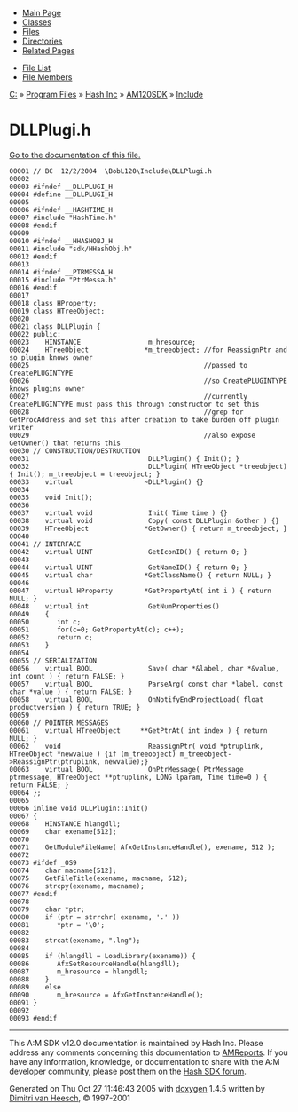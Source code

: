 <div class="tabs">

- [Main Page](index.md)
- [Classes](annotated.md)
- <span id="current">[Files](files.md)</span>
- [Directories](dirs.md)
- [Related Pages](pages.md)

</div>

<div class="tabs">

- [File List](files.md)
- [File Members](globals.md)

</div>

<div class="nav">

<a href="dir_C_3A_2F.md" class="el">C:</a> » <a href="dir_C_3A_2FProgram_20Files_2F.md" class="el">Program Files</a> » <a href="dir_C_3A_2FProgram_20Files_2FHash_20Inc_2F.md" class="el">Hash Inc</a> » <a href="dir_C_3A_2FProgram_20Files_2FHash_20Inc_2FAM120SDK_2F.md" class="el">AM120SDK</a> » <a href="dir_C_3A_2FProgram_20Files_2FHash_20Inc_2FAM120SDK_2FInclude_2F.md" class="el">Include</a>

</div>

# DLLPlugi.h

[Go to the documentation of this file.](DLLPlugi_8h.md)

<div class="fragment">

``` fragment
00001 // BC  12/2/2004  \BobL120\Include\DLLPlugi.h
00002 
00003 #ifndef __DLLPLUGI_H
00004 #define __DLLPLUGI_H
00005 
00006 #ifndef __HASHTIME_H
00007 #include "HashTime.h"
00008 #endif
00009 
00010 #ifndef __HHASHOBJ_H
00011 #include "sdk/HHashObj.h"
00012 #endif
00013 
00014 #ifndef __PTRMESSA_H
00015 #include "PtrMessa.h"
00016 #endif
00017 
00018 class HProperty;
00019 class HTreeObject;
00020 
00021 class DLLPlugin {
00022 public:
00023    HINSTANCE                 m_hresource;
00024    HTreeObject              *m_treeobject; //for ReassignPtr and so plugin knows owner
00025                                            //passed to CreatePLUGINTYPE
00026                                            //so CreatePLUGINTYPE knows plugins owner
00027                                            //currently CreatePLUGINTYPE must pass this through constructor to set this
00028                                            //grep for GetProcAddress and set this after creation to take burden off plugin writer
00029                                            //also expose GetOwner() that returns this
00030 // CONSTRUCTION/DESTRUCTION
00031                              DLLPlugin() { Init(); }
00032                              DLLPlugin( HTreeObject *treeobject) { Init(); m_treeobject = treeobject; }
00033    virtual                  ~DLLPlugin() {}
00034 
00035    void Init();
00036    
00037    virtual void              Init( Time time ) {}
00038    virtual void              Copy( const DLLPlugin &other ) {}
00039    HTreeObject              *GetOwner() { return m_treeobject; }
00040 
00041 // INTERFACE
00042    virtual UINT              GetIconID() { return 0; }
00043 
00044    virtual UINT              GetNameID() { return 0; }
00045    virtual char             *GetClassName() { return NULL; }
00046 
00047    virtual HProperty        *GetPropertyAt( int i ) { return NULL; }
00048    virtual int               GetNumProperties() 
00049    {
00050       int c;
00051       for(c=0; GetPropertyAt(c); c++);
00052       return c;
00053    }
00054 
00055 // SERIALIZATION
00056    virtual BOOL              Save( char *&label, char *&value, int count ) { return FALSE; }
00057    virtual BOOL              ParseArg( const char *label, const char *value ) { return FALSE; }
00058    virtual BOOL              OnNotifyEndProjectLoad( float productversion ) { return TRUE; }
00059 
00060 // POINTER MESSAGES
00061    virtual HTreeObject     **GetPtrAt( int index ) { return NULL; }
00062    void                      ReassignPtr( void *ptruplink, HTreeObject *newvalue ) {if (m_treeobject) m_treeobject->ReassignPtr(ptruplink, newvalue);}
00063    virtual BOOL              OnPtrMessage( PtrMessage ptrmessage, HTreeObject **ptruplink, LONG lparam, Time time=0 ) { return FALSE; }
00064 };
00065 
00066 inline void DLLPlugin::Init()
00067 {
00068    HINSTANCE hlangdll;
00069    char exename[512];
00070 
00071    GetModuleFileName( AfxGetInstanceHandle(), exename, 512 );
00072    
00073 #ifdef _OS9    
00074    char macname[512];
00075    GetFileTitle(exename, macname, 512);
00076    strcpy(exename, macname);
00077 #endif   
00078 
00079    char *ptr;
00080    if (ptr = strrchr( exename, '.' ))
00081       *ptr = '\0';
00082 
00083    strcat(exename, ".lng");
00084 
00085    if (hlangdll = LoadLibrary(exename)) {
00086       AfxSetResourceHandle(hlangdll);      
00087       m_hresource = hlangdll;
00088    }
00089    else
00090       m_hresource = AfxGetInstanceHandle();
00091 }
00092 
00093 #endif
```

</div>

------------------------------------------------------------------------

<span class="small">This A:M SDK v12.0 documentation is maintained by Hash Inc. Please address any comments concerning this documentation to [AMReports](http://www.hash.com/reports). If you have any information, knowledge, or documentation to share with the A:M developer community, please post them on the [Hash SDK forum](http://www.hash.com/forums/index.php?showforum=11).</span>

Generated on Thu Oct 27 11:46:43 2005 with [<span class="image placeholder" original-image-src="doxygen.png" original-image-title="" height="45" width="100" align="middle" border="0">doxygen</span>](http://www.doxygen.org/index.html) 1.4.5 written by [Dimitri van Heesch](mailto:dimitri@stack.nl), © 1997-2001
